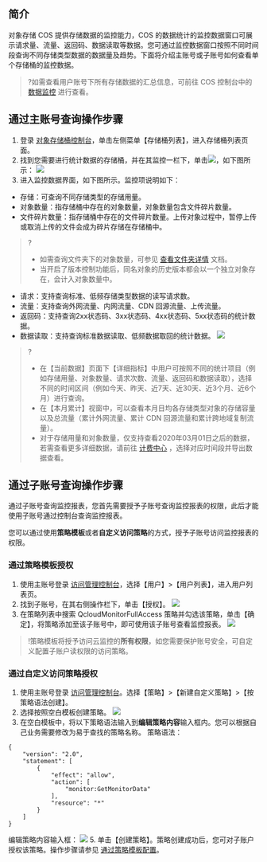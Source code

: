 ## 简介
对象存储 COS 提供存储数据的监控能力，COS 的数据统计的监控数据窗口可展示请求量、流量、返回码、数据读取等数据。您可通过监控数据窗口按照不同时间段查询不同存储类型数据的数据量及趋势。下面将介绍主账号或子账号如何查看单个存储桶的监控数据。

>?如需查看用户账号下所有存储数据的汇总信息，可前往 COS 控制台中的 [数据监控](https://console.cloud.tencent.com/cos5/monitor/overview) 进行查看。


## 通过主账号查询操作步骤

1. 登录 [对象存储桶控制台](https://console.cloud.tencent.com/cos5)，单击左侧菜单【存储桶列表】，进入存储桶列表页面。
2. 找到您需要进行统计数据的存储桶，并在其监控一栏下，单击<img src="https://main.qcloudimg.com/raw/c288d6a69541eeeb393bc9beeef39851.png"  style="margin:0;">，如下图所示：
![](https://main.qcloudimg.com/raw/85186705afc2bce8cc5199efbd6985b7.jpg)
3. 进入监控数据界面，如下图所示。监控项说明如下：
 - 存储：可查询不同存储类型的存储用量。
 - 对象数量：指存储桶中存在的对象数量，对象数量包含文件碎片数量。
 - 文件碎片数量：指存储桶中存在的文件碎片数量。上传对象过程中，暂停上传或取消上传的文件会成为碎片存储在存储桶中。
 >?
 >- 如需查询文件夹下的对象数量，可参见 [ 查看文件夹详情](https://cloud.tencent.com/document/product/436/35185) 文档。
 >- 当开启了版本控制功能后，同名对象的历史版本都会以一个独立对象存在，会计入对象数量中。
 - 请求：支持查询标准、低频存储类型数据的读写请求数。
 - 流量：支持查询外网流量、内网流量、CDN 回源流量、上传流量。
 - 返回码：支持查询2xx状态码、3xx状态码、4xx状态码、5xx状态码的统计数据。
 - 数据读取：支持查询标准数据读取、低频数据取回的统计数据。
![](https://main.qcloudimg.com/raw/95a313268d362243f9e4c52bb218afc1.png)
>?
> - 在【当前数据】页面下【详细指标】中用户可按照不同的统计项目（例如存储用量、对象数量、请求次数、流量、返回码和数据读取），选择不同的时间区间（例如今天、昨天、近7天、近30天、近3个月、近6个月）进行查询。
> - 在【本月累计】视窗中，可以查看本月日均各存储类型对象的存储容量以及总流量（累计外网流量、累计 CDN 回源流量和累计跨地域复制流量）。
> - 对于存储用量和对象数量，仅支持查看2020年03月01日之后的数据，若需查看更多详细数据，请前往 [计费中心](https://console.cloud.tencent.com/expense/bill/dosageDownload) ，选择对应时间段并导出数据查看。

## 通过子账号查询操作步骤
通过子账号查询监控报表，您首先需要授予子账号查询监控报表的权限，此后才能使用子账号通过控制台查询监控报表。

您可以通过使用**策略模板**或者**自定义访问策略**的方式，授予子账号访问监控报表的权限。


<a id="celie"></a>
### 通过策略模板授权

1. 使用主账号登录 [访问管理控制台](https://console.cloud.tencent.com/cam)，选择【用户】>【用户列表】，进入用户列表页。
2. 找到子账号，在其右侧操作栏下，单击【授权】。
![](https://main.qcloudimg.com/raw/b8469144114572418472d7f55bfbb7cf.jpg)
2. 在策略列表中搜索 QcloudMonitorFullAccess 策略并勾选该策略，单击【确定】，将策略添加至该子账号中，即可使用该子账号查看监控报表。
![](https://main.qcloudimg.com/raw/bc7d4430e92726a481ab7b2bbc347abf.jpg)
>!策略模板将授予访问云监控的**所有权限**，如您需要保护账号安全，可自定义配置子账户读权限的访问策略。

### 通过自定义访问策略授权

1. 使用主账号登录 [访问管理控制台](https://console.cloud.tencent.com/cam)。选择【策略】>【新建自定义策略】>【按策略语法创建】。
2. 选择按照空白模板创建策略。
![](https://main.qcloudimg.com/raw/8d69be3560ecd604338769e327889e87.jpg)
3. 在空白模板中，将以下策略语法输入到**编辑策略内容**输入框内。您可以根据自己业务需要修改为易于查找的策略名称。
策略语法：
```shell
{
    "version": "2.0",
    "statement": [
        {
            "effect": "allow",
            "action": [
                "monitor:GetMonitorData"
            ],
            "resource": "*"
        }
    ]
}
```
编辑策略内容输入框：
![](https://main.qcloudimg.com/raw/bd68ab14ece2acf43e8aac022afd6741.jpg)
5. 单击【创建策略】。策略创建成功后，您可对子账户授权该策略。操作步骤请参见 [通过策略模板配置](#celie)。
